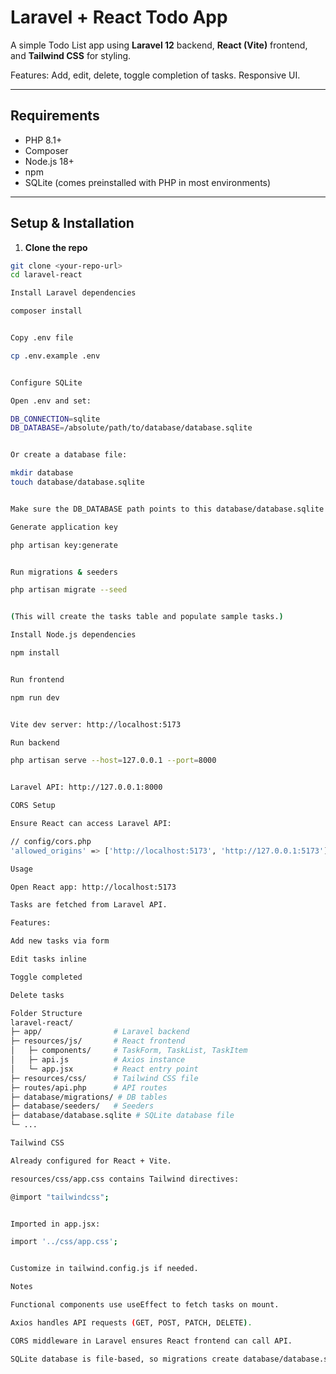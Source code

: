 # Laravel + React Todo App

A simple Todo List app using **Laravel 12** backend, **React (Vite)** frontend, and **Tailwind CSS** for styling.  

Features: Add, edit, delete, toggle completion of tasks. Responsive UI.

---

## Requirements

- PHP 8.1+
- Composer
- Node.js 18+
- npm
- SQLite (comes preinstalled with PHP in most environments)

---

## Setup & Installation

1. **Clone the repo**

```bash
git clone <your-repo-url>
cd laravel-react

Install Laravel dependencies

composer install


Copy .env file

cp .env.example .env


Configure SQLite

Open .env and set:

DB_CONNECTION=sqlite
DB_DATABASE=/absolute/path/to/database/database.sqlite


Or create a database file:

mkdir database
touch database/database.sqlite


Make sure the DB_DATABASE path points to this database/database.sqlite file.

Generate application key

php artisan key:generate


Run migrations & seeders

php artisan migrate --seed


(This will create the tasks table and populate sample tasks.)

Install Node.js dependencies

npm install


Run frontend

npm run dev


Vite dev server: http://localhost:5173

Run backend

php artisan serve --host=127.0.0.1 --port=8000


Laravel API: http://127.0.0.1:8000

CORS Setup

Ensure React can access Laravel API:

// config/cors.php
'allowed_origins' => ['http://localhost:5173', 'http://127.0.0.1:5173'],

Usage

Open React app: http://localhost:5173

Tasks are fetched from Laravel API.

Features:

Add new tasks via form

Edit tasks inline

Toggle completed

Delete tasks

Folder Structure
laravel-react/
├─ app/                # Laravel backend
├─ resources/js/       # React frontend
│   ├─ components/     # TaskForm, TaskList, TaskItem
│   ├─ api.js          # Axios instance
│   └─ app.jsx         # React entry point
├─ resources/css/      # Tailwind CSS file
├─ routes/api.php      # API routes
├─ database/migrations/ # DB tables
├─ database/seeders/   # Seeders
├─ database/database.sqlite # SQLite database file
└─ ...

Tailwind CSS

Already configured for React + Vite.

resources/css/app.css contains Tailwind directives:

@import "tailwindcss";


Imported in app.jsx:

import '../css/app.css';


Customize in tailwind.config.js if needed.

Notes

Functional components use useEffect to fetch tasks on mount.

Axios handles API requests (GET, POST, PATCH, DELETE).

CORS middleware in Laravel ensures React frontend can call API.

SQLite database is file-based, so migrations create database/database.sqlite.
